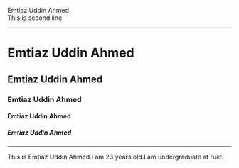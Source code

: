 <!--markdown tutorial-->
Emtiaz Uddin Ahmed <br/>
This is second line 

---

# Emtiaz Uddin Ahmed
## Emtiaz Uddin Ahmed
### Emtiaz Uddin Ahmed
#### Emtiaz Uddin Ahmed
##### Emtiaz Uddin Ahmed

---

<p>This is Emtiaz Uddin Ahmed.I am 23 years old.I am undergraduate at ruet.</p>

